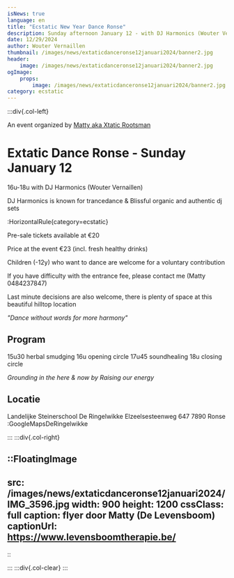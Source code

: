 ```yaml
---
isNews: true
language: en
title: "Ecstatic New Year Dance Ronse"
description: Sunday afternoon January 12 - with DJ Harmonics (Wouter Vernaillen)
date: 12/29/2024
author: Wouter Vernaillen
thumbnail: /images/news/extaticdanceronse12januari2024/banner2.jpg
header:
    image: /images/news/extaticdanceronse12januari2024/banner2.jpg
ogImage:
    props:
        image: /images/news/extaticdanceronse12januari2024/banner2.jpg
category: ecstatic
---
```


:::div{.col-left}

An event organized by [Matty aka Xtatic Rootsman](https://www.levensboomtherapie.be/klanktherapie/extatic-dance-events/)

# Extatic Dance Ronse - Sunday January 12

16u-18u with DJ Harmonics (Wouter Vernaillen)

DJ Harmonics is known for trancedance
&
Blissful organic and authentic dj sets


:HorizontalRule{category=ecstatic}

Pre-sale tickets available at €20

Price at the event €23 (incl. fresh healthy drinks)

Children (-12y) who want to dance are welcome for a voluntary contribution

If you have difficulty with the entrance fee, please contact me (Matty 0484237847)

Last minute decisions are also welcome, there is plenty of space at this beautiful hilltop location

*"Dance without words for more harmony"*

## Program

15u30 herbal smudging
16u   opening circle
17u45 soundhealing
18u   closing circle 

*Grounding in the here & now by Raising our energy*

## Locatie

Landelijke Steinerschool 
De Ringelwikke
Elzeelsesteenweg 647
7890 Ronse
:GoogleMapsDeRingelwikke

:::
:::div{.col-right}

::FloatingImage
---
src: /images/news/extaticdanceronse12januari2024/IMG_3596.jpg
width: 900
height: 1200
cssClass: full
caption: flyer door Matty (De Levensboom)
captionUrl: https://www.levensboomtherapie.be/
---
::

:::
:::div{.col-clear}
:::
